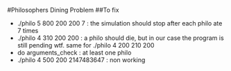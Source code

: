 #Philosophers Dining Problem
##To fix
- ./philo 5 800 200 200 7 : the simulation should stop after each philo ate 7 times
- ./philo 4 310 200 200 : a philo should die, but in our case the program is still pending wtf. same for ./philo 4 200 210 200
- do arguments_check : at least one philo
- ./philo 4 500 200 2147483647 : non working
